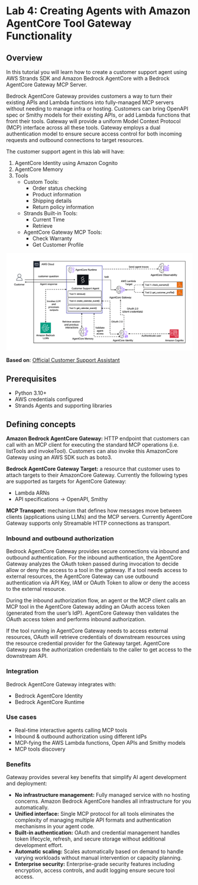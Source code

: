 # Lab 4: Creating Agents with Amazon AgentCore Tool Gateway Functionality

## Overview

In this tutorial you will learn how to create a customer support agent using AWS Strands SDK and Amazon Bedrock AgentCore with a Bedrock AgentCore Gateway MCP Server. 

Bedrock AgentCore Gateway provides customers a way to turn their existing APIs and Lambda functions into fully-managed MCP servers without needing to manage infra or hosting. Customers can bring OpenAPI spec or Smithy models for their existing APIs, or add Lambda functions that front their tools. Gateway will provide a uniform Model Context Protocol (MCP) interface across all these tools. Gateway employs a dual authentication model to ensure secure access control for both incoming requests and outbound connections to target resources. 

The customer support agent in this lab will have:
1. AgentCore Identity using Amazon Cognito
2. AgentCore Memory
3. Tools
   - Custom Tools:
     - Order status checking
     - Product information
     - Shipping details
     - Return policy information
   - Strands Built-in Tools:
     - Current Time
     - Retrieve
   - AgentCore Gateway MCP Tools:
     - Check Warranty
     - Get Customer Profile

![Architecture Diagram](images/architecture.png)


**Based on**: [Official Customer Support Assistant](https://github.com/awslabs/amazon-bedrock-agentcore-samples/tree/main/02-use-cases/customer-support-assistant)

## Prerequisites

* Python 3.10+
* AWS credentials configured
* Strands Agents and supporting libraries


## Defining concepts
**Amazon Bedrock AgentCore Gateway:** HTTP endpoint that customers can call with an MCP client for executing the standard MCP operations (i.e. listTools and invokeTool). Customers can also invoke this AmazonCore Gateway using an AWS SDK such as boto3.

**Bedrock AgentCore Gateway Target:** a resource that customer uses to attach targets to their AmazonCore Gateway. Currently the following types are supported as targets for AgentCore Gateway:
- Lambda ARNs
- API specifications → OpenAPI, Smithy

**MCP Transport:** mechanism that defines how messages move between clients (applications using LLMs) and the MCP servers. Currently AgentCore Gateway supports only Streamable HTTP connections as transport.

### Inbound and outbound authorization
Bedrock AgentCore Gateway provides secure connections via inbound and outbound authentication. For the inbound authentication, the AgentCore Gateway analyzes the OAuth token passed during invocation to decide allow or deny the access to a tool in the gateway. If a tool needs access to external resources, the AgentCore Gateway can use outbound authentication via API Key, IAM or OAuth Token to allow or deny the access to the external resource.

During the inbound authorization flow, an agent or the MCP client calls an MCP tool in the AgentCore Gateway adding an OAuth access token (generated from the user’s IdP). AgentCore Gateway then validates the OAuth access token and performs inbound authorization.

If the tool running in AgentCore Gateway needs to access external resources, OAuth will retrieve credentials of downstream resources using the resource credential provider for the Gateway target. AgentCore Gateway pass the authorization credentials to the caller to get access to the downstream API.

### Integration
Bedrock AgentCore Gateway integrates with:
- Bedrock AgentCore Identity
- Bedrock AgentCore Runtime

### Use cases
- Real-time interactive agents calling MCP tools
- Inbound & outbound authorization using different IdPs
- MCP-fying the AWS Lambda functions, Open APIs and Smithy models
- MCP tools discovery

### Benefits
Gateway provides several key benefits that simplify AI agent development and deployment: 
- **No infrastructure management:** Fully managed service with no hosting concerns. Amazon Bedrock AgentCore handles all infrastructure for you automatically.
- **Unified interface:** Single MCP protocol for all tools eliminates the complexity of managing multiple API formats and authentication mechanisms in your agent code.
- **Built-in authentication:** OAuth and credential management handles token lifecycle, refresh, and secure storage without additional development effort.
- **Automatic scaling:** Scales automatically based on demand to handle varying workloads without manual intervention or capacity planning.
- **Enterprise security:** Enterprise-grade security features including encryption, access controls, and audit logging ensure secure tool access.